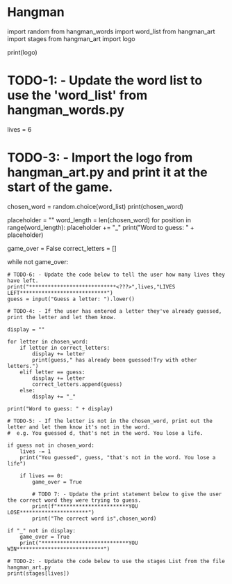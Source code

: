 # Hangman
import random
from hangman_words import word_list
from hangman_art import stages
from hangman_art import logo

print(logo)
# TODO-1: - Update the word list to use the 'word_list' from hangman_words.py

lives = 6

# TODO-3: - Import the logo from hangman_art.py and print it at the start of the game.

chosen_word = random.choice(word_list)
print(chosen_word)

placeholder = ""
word_length = len(chosen_word)
for position in range(word_length):
    placeholder += "_"
print("Word to guess: " + placeholder)

game_over = False
correct_letters = []

while not game_over:

    # TODO-6: - Update the code below to tell the user how many lives they have left.
    print("****************************<???>",lives,"LIVES LEFT****************************")
    guess = input("Guess a letter: ").lower()

    # TODO-4: - If the user has entered a letter they've already guessed, print the letter and let them know.

    display = ""

    for letter in chosen_word:
        if letter in correct_letters:
            display += letter
            print(guess," has already been guessed!Try with other letters.")
        elif letter == guess:
            display += letter
            correct_letters.append(guess)
        else:
            display += "_"

    print("Word to guess: " + display)

    # TODO-5: - If the letter is not in the chosen_word, print out the letter and let them know it's not in the word.
    #  e.g. You guessed d, that's not in the word. You lose a life.

    if guess not in chosen_word:
        lives -= 1
        print("You guessed", guess, "that's not in the word. You lose a life")

        if lives == 0:
            game_over = True

            # TODO 7: - Update the print statement below to give the user the correct word they were trying to guess.
            print(f"***********************YOU LOSE**********************")
            print("The correct word is",chosen_word)

    if "_" not in display:
        game_over = True
        print("****************************YOU WIN****************************")

    # TODO-2: - Update the code below to use the stages List from the file hangman_art.py
    print(stages[lives])
